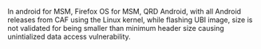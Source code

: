 In android for MSM, Firefox OS for MSM, QRD Android, with all Android releases from CAF using the Linux kernel, while flashing UBI image, size is not validated for being smaller than minimum header size causing unintialized data access vulnerability.